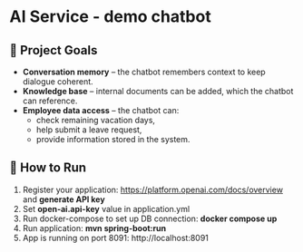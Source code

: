 # AI Service - demo chatbot

## 🎯 Project Goals

- **Conversation memory** – the chatbot remembers context to keep dialogue coherent.
- **Knowledge base** – internal documents can be added, which the chatbot can reference.
- **Employee data access** – the chatbot can:
    - check remaining vacation days,
    - help submit a leave request,
    - provide information stored in the system.

## 🚀 How to Run

1. Register your application: https://platform.openai.com/docs/overview and **generate API key**
2. Set **open-ai.api-key** value in application.yml
3. Run docker-compose to set up DB connection: **docker compose up**
4. Run application: **mvn spring-boot:run**
5. App is running on port 8091: http://localhost:8091